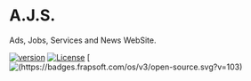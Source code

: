 # A.J.S.

Ads, Jobs, Services and News WebSite.

[![version](https://img.shields.io/badge/version-1.0-green.svg)](https://github.com/Valentin9003/AJS) [![License](https://img.shields.io/badge/License-Apache%202.0-blue.svg)](https://opensource.org/licenses/Apache-2.0) [![(https://badges.frapsoft.com/os/v3/open-source.svg?v=103)](https://github.com/ellerbrock/open-source-badges/) 
